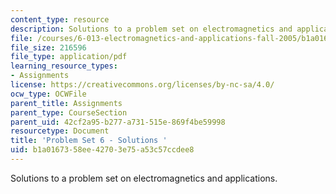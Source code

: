 ```yaml
---
content_type: resource
description: Solutions to a problem set on electromagnetics and applications.
file: /courses/6-013-electromagnetics-and-applications-fall-2005/b1a0167358ee42703e75a53c57ccdee8_ps6_solution.pdf
file_size: 216596
file_type: application/pdf
learning_resource_types:
- Assignments
license: https://creativecommons.org/licenses/by-nc-sa/4.0/
ocw_type: OCWFile
parent_title: Assignments
parent_type: CourseSection
parent_uid: 42cf2a95-b277-a731-515e-869f4be59998
resourcetype: Document
title: 'Problem Set 6 - Solutions '
uid: b1a01673-58ee-4270-3e75-a53c57ccdee8
---
```

Solutions to a problem set on electromagnetics and applications.